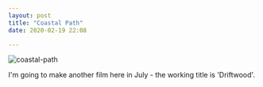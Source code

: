 ```yaml
---
layout: post
title: "Coastal Path"
date: 2020-02-19 22:08

---
```

![coastal-path](/images/fragments/coastal-path.png)

I'm going to make another film here in July - the working title is 'Driftwood'.
